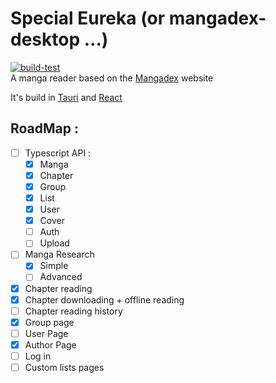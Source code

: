 # Special Eureka (or mangadex-desktop ...)
[![build-test](https://github.com/tonymushah/special-eureka/actions/workflows/build.yaml/badge.svg)](https://github.com/tonymushah/special-eureka/actions/workflows/build.yaml) \
A manga reader based on the [Mangadex](https://mangadex.org) website

It's build in [Tauri](https://tauri.app) and [React](https://reactjs.org) 

## RoadMap :

- [ ] Typescript API :
  - [x] Manga
  - [x] Chapter
  - [x] Group
  - [x] List
  - [x] User
  - [x] Cover
  - [ ] Auth
  - [ ] Upload
- [ ] Manga Research
  - [x] Simple
  - [ ] Advanced
- [x] Chapter reading
- [x] Chapter downloading + offline reading
- [ ] Chapter reading history
- [X] Group page
- [ ] User Page 
- [X] Author Page
- [ ] Log in
- [ ] Custom lists pages
